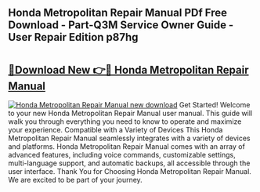## Honda Metropolitan Repair Manual PDf Free Download - Part-Q3M Service Owner Guide - User Repair Edition p87hg

# <h2><a href="http://bc7380.oget.top/?id=Honda+Metropolitan+Repair+Manual">🔗Download New 👉🔴 Honda Metropolitan Repair Manual</a></h2>

[![Honda Metropolitan Repair Manual new download](https://i.imgur.com/5g1atiW.png)](http://bc7380.oget.top/?id=Honda+Metropolitan+Repair+Manual)
Get Started! Welcome to your new Honda Metropolitan Repair Manual user manual. This guide will walk you through everything you need to know to operate and maximize your experience. Compatible with a Variety of Devices This Honda Metropolitan Repair Manual seamlessly integrates with a variety of devices and platforms. Honda Metropolitan Repair Manual comes with an array of advanced features, including voice commands, customizable settings, multi-language support, and automatic backups, all accessible through the user interface. Thank You for Choosing Honda Metropolitan Repair Manual. We are excited to be part of your journey.
